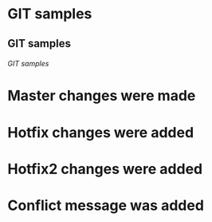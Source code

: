 # GIT samples 
## GIT samples 
###### GIT samples 

# Master changes were made
# Hotfix changes were added
# Hotfix2 changes were added
# Conflict message was added
